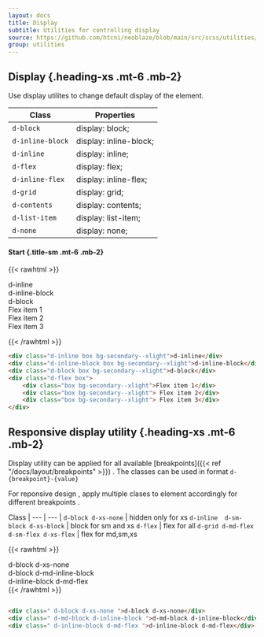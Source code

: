 ```yaml
---
layout: docs
title: Display
subtitle: Utilities for controlling display
source: https://github.com/htcni/neoblaze/blob/main/src/scss/utilities/_display.scss
group: utilities
---
```


## Display {.heading-xs .mt-6 .mb-2}

Use display utilites to change default display of the element.  

Class | Properties
--- | --- |
`d-block` | display: block;
`d-inline-block` | display: inline-block;
`d-inline` | display: inline;
`d-flex` | display: flex;
`d-inline-flex` | display: inline-flex;
`d-grid` | display: grid;
`d-contents` | display: contents;
`d-list-item` | display: list-item;
`d-none` | display: none;


#### Start {.title-sm .mt-6 .mb-2}

{{< rawhtml >}}

<div class="d-inline box bg-secondary--xlight p-5">d-inline</div>
<div class="d-inline-block box bg-secondary--xlight p-5">d-inline-block</div>
<div class="d-block box bg-secondary--xlight p-5">d-block</div>
<div class="d-flex box">
    <div class="box bg-secondary--xlight p-5">Flex item 1</div>
    <div class="box bg-secondary--xlight p-5"> Flex item 2</div>
    <div class="box bg-secondary--xlight p-5"> Flex item 3</div>
</div>

{{< /rawhtml >}}

``` html
<div class="d-inline box bg-secondary--xlight">d-inline</div>
<div class="d-inline-block box bg-secondary--xlight">d-inline-block</div>
<div class="d-block box bg-secondary--xlight">d-block</div>
<div class="d-flex box">
    <div class="box bg-secondary--xlight">Flex item 1</div>
    <div class="box bg-secondary--xlight"> Flex item 2</div>
    <div class="box bg-secondary--xlight"> Flex item 3</div>
</div>
``` 


## Responsive display utility  {.heading-xs .mt-6 .mb-2}


Display utility can be applied for all available [breakpoints]({{< ref "/docs/layout/breakpoints" >}}) .
The classes can be used in format  `d-{breakpoint}-{value}`

For reponsive design , apply multiple clases to element accordingly for different breakpoints .


Class | 
--- | --- |
`d-block d-xs-none` | hidden only for xs 
`d-inline  d-sm-block d-xs-block` | block for sm and xs 
`d-flex` | flex for all
`d-grid d-md-flex d-sm-flex d-xs-flex` | flex for md,sm,xs 



{{< rawhtml >}}
<div class="pt-6">
<div class="d-block d-xs-none box bg-secondary--xlight p-5">d-block d-xs-none</div>
<div class="d-md-block d-inline-block box bg-secondary--xlight p-5">d-block d-md-inline-block</div>
<div class="d-inline-block d-md-flex box bg-secondary--xlight p-5">d-inline-block d-md-flex</div>
</div>
{{< /rawhtml >}}


``` html

<div class=" d-block d-xs-none ">d-block d-xs-none</div>
<div class=" d-md-block d-inline-block ">d-md-block d-inline-block</div>
<div class=" d-inline-block d-md-flex ">d-inline-block d-md-flex</div>

``` 






